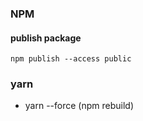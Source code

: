 ### NPM

#### publish package
```
npm publish --access public
```


### yarn
- yarn --force (npm rebuild)